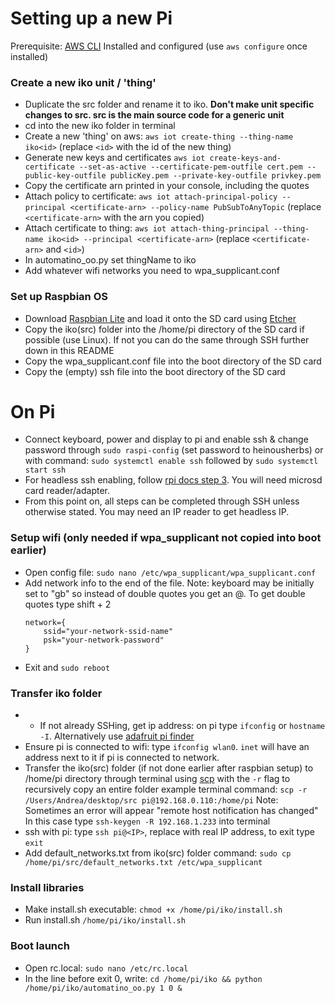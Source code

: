 # Setting up a new Pi

Prerequisite: [AWS CLI](https://github.com/aws/aws-cli) Installed and configured (use `aws configure` once installed)

### Create a new iko unit / 'thing'
* Duplicate the src folder and rename it to iko. **Don't make unit specific changes to src. src is the main source code for a generic unit**
* cd into the new iko folder in terminal
* Create a new 'thing' on aws: `aws iot create-thing --thing-name iko<id>` (replace `<id>` with the id of the new thing)
* Generate new keys and certificates `aws iot create-keys-and-certificate --set-as-active --certificate-pem-outfile cert.pem --public-key-outfile publicKey.pem --private-key-outfile privkey.pem`
* Copy the certificate arn printed in your console, including the quotes
* Attach policy to certificate: `aws iot attach-principal-policy --principal <certificate-arn> --policy-name PubSubToAnyTopic` (replace `<certificate-arn>` with the arn you copied)
* Attach certificate to thing: `aws iot attach-thing-principal --thing-name iko<id> --principal <certificate-arn>` (replace `<certificate-arn>` and `<id>`)
* In automatino_oo.py set thingName to iko<id>
* Add whatever wifi networks you need to wpa_supplicant.conf

### Set up Raspbian OS
* Download [Raspbian Lite](https://www.raspberrypi.org/downloads/raspbian/) and load it onto the SD card using [Etcher](https://etcher.io)
* Copy the iko(src) folder into the /home/pi directory of the SD card if possible (use Linux). If not you can do the same through SSH further down in this README
* Copy the wpa_supplicant.conf file into the boot directory of the SD card
* Copy the (empty) ssh file into the boot directory of the SD card

# On Pi
* Connect keyboard, power and display to pi and enable ssh & change password through `sudo raspi-config` (set password to heinousherbs) or with command: `sudo systemctl enable ssh` followed by `sudo systemctl start ssh`
* For headless ssh enabling, follow [rpi docs step 3](https://www.raspberrypi.org/documentation/remote-access/ssh/). You will need microsd card reader/adapter.
* From this point on, all steps can be completed through SSH unless otherwise stated. You may need an IP reader to get headless IP.
### Setup wifi (only needed if wpa_supplicant not copied into boot earlier)
  * Open config file: `sudo nano /etc/wpa_supplicant/wpa_supplicant.conf`
  * Add network info to the end of the file. Note: keyboard may be initially set to "gb" so instead of double quotes you get an @. To get double quotes type shift + 2
    ```
    network={
        ssid="your-network-ssid-name"
        psk="your-network-password"
    }
    ```
  * Exit and `sudo reboot`
### Transfer iko folder
  * * If not already SSHing, get ip address: on pi type  `ifconfig` or `hostname -I`. Alternatively use [adafruit pi finder](https://learn.adafruit.com/the-adafruit-raspberry-pi-finder/overview)
  * Ensure pi is connected to wifi: type `ifconfig wlan0`. `inet` will have an address next to it if pi is connected to network.
  * Transfer the iko(src) folder (if not done earlier after raspbian setup) to /home/pi directory through terminal using [scp](https://www.raspberrypi.org/documentation/remote-access/ssh/scp.md) with the `-r` flag to recursively copy an entire folder
  example terminal command: `scp -r /Users/Andrea/desktop/src pi@192.168.0.110:/home/pi` 
  Note: Sometimes an error will appear "remote host notification has changed" In this case type `ssh-keygen -R 192.168.1.233` into terminal
  * ssh with pi: type `ssh pi@<IP>`, replace <IP> with real IP address, to exit type `exit`
  * Add default_networks.txt from iko(src) folder
  command: `sudo cp /home/pi/src/default_networks.txt /etc/wpa_supplicant` 
### Install libraries
* Make install.sh executable: `chmod +x /home/pi/iko/install.sh`
* Run install.sh `/home/pi/iko/install.sh`
### Boot launch
* Open rc.local: `sudo nano /etc/rc.local`
* In the line before exit 0, write: `cd /home/pi/iko && python /home/pi/iko/automatino_oo.py 1 0 &`
